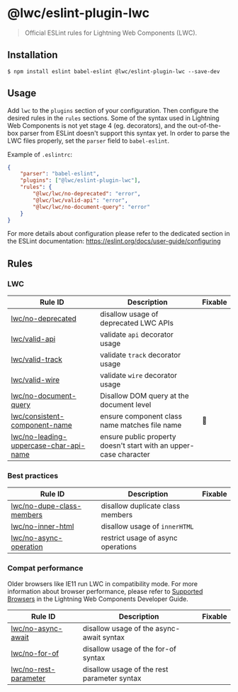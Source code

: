 # @lwc/eslint-plugin-lwc

> Official ESLint rules for Lightning Web Components (LWC).

## Installation

```
$ npm install eslint babel-eslint @lwc/eslint-plugin-lwc --save-dev
```

## Usage

Add `lwc` to the `plugins` section of your configuration. Then configure the desired rules in the `rules` sections. Some of the syntax used in Lightning Web Components is not yet stage 4 (eg. decorators), and the out-of-the-box parser from ESLint doesn't support this syntax yet. In order to parse the LWC files properly, set the `parser` field to `babel-eslint`.

Example of `.eslintrc`:

```json
{
    "parser": "babel-eslint",
    "plugins": ["@lwc/eslint-plugin-lwc"],
    "rules": {
        "@lwc/lwc/no-deprecated": "error",
        "@lwc/lwc/valid-api": "error",
        "@lwc/lwc/no-document-query": "error"
    }
}
```

For more details about configuration please refer to the dedicated section in the ESLint documentation: https://eslint.org/docs/user-guide/configuring

## Rules

### LWC

| Rule ID                                                                                      | Description                                                       | Fixable |
| -------------------------------------------------------------------------------------------- | ----------------------------------------------------------------- | ------- |
| [lwc/no-deprecated](./docs/rules/no-deprecated.md)                                           | disallow usage of deprecated LWC APIs                             |         |
| [lwc/valid-api](./docs/rules/valid-api.md)                                                   | validate `api` decorator usage                                    |         |
| [lwc/valid-track](./docs/rules/valid-track.md)                                               | validate `track` decorator usage                                  |         |
| [lwc/valid-wire](./docs/rules/valid-wire.md)                                                 | validate `wire` decorator usage                                   |         |
| [lwc/no-document-query](./docs/rules/no-document-query.md)                                   | Disallow DOM query at the document level                          |         |
| [lwc/consistent-component-name](./docs/rules/consistent-component-name.md)                   | ensure component class name matches file name                     | 🔧      |
| [lwc/no-leading-uppercase-char-api-name](./docs/rules/no-leading-uppercase-char-api-name.md) | ensure public property doesn't start with an upper-case character |         |

### Best practices

| Rule ID                                                            | Description                        | Fixable |
| ------------------------------------------------------------------ | ---------------------------------- | ------- |
| [lwc/no-dupe-class-members](./docs/rules/no-dupe-class-members.md) | disallow duplicate class members   |         |
| [lwc/no-inner-html](./docs/rules/no-inner-html.md)                 | disallow usage of `innerHTML`      |         |
| [lwc/no-async-operation](./docs/rules/no-async-operation.md)       | restrict usage of async operations |         |

### Compat performance

Older browsers like IE11 run LWC in compatibility mode. For more information about browser performance, please refer to [Supported Browsers](http://developer.salesforce.com/docs/component-library/documentation/lwc/lwc.get_started_supported_browsers) in the Lightning Web Components Developer Guide.

| Rule ID                                                    | Description                                 | Fixable |
| ---------------------------------------------------------- | ------------------------------------------- | ------- |
| [lwc/no-async-await](./docs/rules/no-async-await.md)       | disallow usage of the async-await syntax    |         |
| [lwc/no-for-of](./docs/rules/no-for-of.md)                 | disallow usage of the for-of syntax         |         |
| [lwc/no-rest-parameter](./docs/rules/no-rest-parameter.md) | disallow usage of the rest parameter syntax |         |
